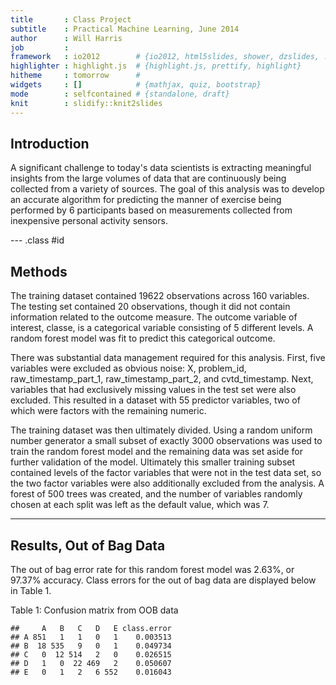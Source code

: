 ```yaml
---
title       : Class Project
subtitle    : Practical Machine Learning, June 2014
author      : Will Harris
job         : 
framework   : io2012        # {io2012, html5slides, shower, dzslides, ...}
highlighter : highlight.js  # {highlight.js, prettify, highlight}
hitheme     : tomorrow      # 
widgets     : []            # {mathjax, quiz, bootstrap}
mode        : selfcontained # {standalone, draft}
knit        : slidify::knit2slides
---
```


## Introduction

A significant challenge to today's data scientists is extracting meaningful insights from the large volumes of data that are continuously being collected from a variety of sources.   The goal of this analysis was to develop an accurate algorithm for predicting the manner of exercise being performed by 6 participants based on measurements collected from inexpensive personal activity sensors.


--- .class #id 

## Methods

<p>The training dataset contained 19622 observations across 160 variables.  The testing set contained 20 observations, though it did not contain information related to the outcome measure.  The outcome variable of interest, classe, is a categorical variable consisting of 5 different levels.   A random forest model was fit to predict this categorical outcome.</p>
<p>
There was substantial data management required for this analysis.  First, five variables were excluded as obvious noise: X, problem_id, raw_timestamp_part_1, raw_timestamp_part_2, and cvtd_timestamp.  Next, variables that had exclusively missing values in the test set were also excluded.  This resulted in a dataset with 55 predictor variables, two of which were factors with the remaining numeric. </p>

<p>The training dataset was then ultimately divided.  Using a random uniform number generator a small subset of exactly 3000 observations was used to train the random forest model and the remaining data was set aside for further validation of the model.  Ultimately this smaller training subset contained levels of the factor variables that were not in the test data set, so the two factor variables were also additionally excluded from the analysis.  A forest of 500 trees was created, and the number of variables randomly chosen at each split was left as the default value, which was 7.</p>



---

## Results, Out of Bag Data
The out of bag error rate for this random forest model was 2.63%, or 97.37% accuracy.  Class errors for the out of bag data are displayed below in Table 1.

Table 1: Confusion matrix from OOB data

```
##     A   B   C   D   E class.error
## A 851   1   1   0   1    0.003513
## B  18 535   9   0   1    0.049734
## C   0  12 514   2   0    0.026515
## D   1   0  22 469   2    0.050607
## E   0   1   2   6 552    0.016043
```

